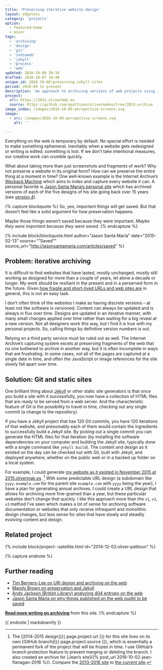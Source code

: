 ```yaml
---
title: 'Preserving iterative website design'
layout: edgeless
category: 'projects'
option:
  - featured-home
  - minor
tags:
  - 'archiving'
  - 'design'
  - 'git'
  - 'indieweb'
  - 'jekyll'
  - 'process'
  - 'web'
updated: 2016-10-08 20:10
drafted: 2016-10-07 10:40
unique_id: 2016-10-08:preserving-jekyll-sites
period: 2016-04 to present
description: 'An approach to archiving versions of web projects using Jekyll and Git.'
project:
  url: https://2015.olivermak.es
  source: https://github.com/opattison/olivermakes/tree/2015-archive
image_index: /images/2016-10-09-perspective-screens.svg
image:
  - src: /images/2016-10-09-perspective-screens.svg
    alt: ''

---
```


Everything on the web is temporary by default. No special effort is needed to make something ephemeral. Inevitably when a website gets redesigned or writing is edited, something is lost. If we don’t take intentional measures, our creative work can crumble quickly.

What about taking more than just screenshots and fragments of work? Why not preserve a website in its original form? How can we preserve the entire thing at a moment in time? One well-known example is the Internet Archive’s [Wayback Machine](https://archive.org/) which aims to index and capture every website it can. A personal favorite is [Jason Santa Maria’s personal site](http://jasonsantamaria.com) which has archived versions of each of the five designs of his site going back over 15 years (see [version 4](http://v4.jasonsantamaria.com)).

{% capture blockquote %}
So, yes, important things will get saved. But that doesn’t feel like a solid argument for how preservation happens.

Maybe those things weren’t saved because they were important. *Maybe they were important because they were saved.*
{% endcapture %}

{% include block/blockquote.html author="Jason Santa Maria" date="2015-02-13" source="“Saved”" source_url="http://jasonsantamaria.com/articles/saved" %}

## Problem: iterative archiving

It is difficult to find websites that have lasted, mostly unchanged, mostly still working as designed for more than a couple of years, let alone a decade or longer. My work should be resiliant in the present and in a perserved form in the future. Given [how fragile and short-lived URLs and web sites are](http://britishlibrary.typepad.co.uk/webarchive/2014/10/what-is-still-on-the-web-after-10-years-of-archiving-.html) in general, this is not an easy task.

I don’t often think of the websites I make as having discrete versions – at least not like software is versioned. Content can always be updated and is always in flux over time. Designs are updated in an iterative manner, with many small changes applied over time rather than waiting for a big reveal at a new version. Not all designers work this way, but I find it is true with my personal projects. So, calling things by definitive version numbers is out.

Relying on a third party service must be ruled out as well. The Internet Archive’s capturing system excels at preserving fragments of the web that no one bothered to archive in another way, but it is often incomplete in ways that are frustrating. In some cases, not all of the pages are captured at a single date in time, and often the JavaScript or image references for the site slowly fall apart over time.

## Solution: Git and static sites

One brilliant thing about [Jekyll](http://jekyllrb.com) or other static site generators is that once you build a site with it successfully, you now have a collection of HTML files that are ready to be served from a web server. And the characteristic feature of Git is the possibility to travel in time, checking out any single commit (a change to the repository).

If you have a Jekyll project that has 120 Git commits, you have 120 iterations of that website, and presumably each of them would contain the ingredients to successfully build a Jekyll site. By picking out a single commit you can generate the HTML files for that iteration (by installing the software dependencies on your computer and building the Jekyll site, typically done with a single command like `jekyll build`). The content and design as it existed on the day can be checked out with Git, built with Jekyll, and deployed anywhere, whether on the public web or in a backed up folder on a local system.

For example, I could generate [my website as it existed in November 2015 at 2015.olivermak.es](https://2015.olivermak.es). [^1] With some predictable URL design (a subdomain like `yyyy.example.com` for the parent site `example.com` with `yyyy` being the year), I have a plan for generating annual archives. I could create a URL design that allows for archiving more fine-grained than a year, but these particular websites don’t change *that* quickly. I like this approach more than the `v1`, `v2`, `v3` method I’ve seen which makes a lot of sense for archiving software documentation or websites that only receive infrequent and monolithic design changes, but less sense for sites that have slowly and steadily evolving content and design.

## Related project

{% include block/project--satellite.html id="2014-12-02:oliver-pattison" %}

{% capture endnote %}
## Further reading

- [Tim Berners-Lee on URI design and archiving on the web](https://www.w3.org/Provider/Style/URI.html.en)
- [Mandy Brown on preservation and Jekyll](http://aworkinglibrary.com/writing/index-cards/)
- [Andy Jackson (British Library) analyzing 404 entropy on the web](http://britishlibrary.typepad.co.uk/webarchive/2014/10/what-is-still-on-the-web-after-10-years-of-archiving-.html)
- [Jason Santa Maria on why things published on the web ought to be saved](http://jasonsantamaria.com/articles/saved)

**[Read more writing on archiving](/labels/archiving/)** from this site.
{% endcapture %}

<aside class="ancillary--endnotes">
{{ endnote | markdownify }}
</aside>

[^1]: The [2014-2015 design]({{ page.project.url }}) for this site lives on its own [GitHub branch]({{ page.project.source }}), which is essentially a permanent fork of the project that will be frozen in time. I use GitHub’s branch protection feature to prevent merging or deleting the branch. I also created an archive for [Jean’s site]({% post_url 2016-10-02-jean-flanagan-2016 %}). Compare the [2013-2016 site](https://2016.jeancflanagan.com) to [the current site](https://jeancflanagan.com).
